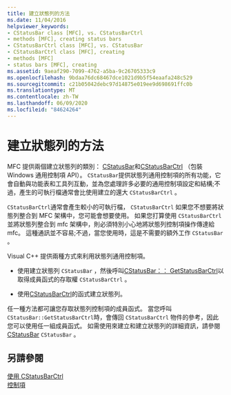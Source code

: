 ```yaml
---
title: 建立狀態列的方法
ms.date: 11/04/2016
helpviewer_keywords:
- CStatusBar class [MFC], vs. CStatusBarCtrl
- methods [MFC], creating status bars
- CStatusBarCtrl class [MFC], vs. CStatusBar
- CStatusBarCtrl class [MFC], creating
- methods [MFC]
- status bars [MFC], creating
ms.assetid: 9aeaf290-7099-4762-a5ba-9c26705333c9
ms.openlocfilehash: 9bdaa76dc68467dce1021d9b5f54eaafa248c529
ms.sourcegitcommit: c21b05042debc97d14875e019ee9d698691ffc0b
ms.translationtype: MT
ms.contentlocale: zh-TW
ms.lasthandoff: 06/09/2020
ms.locfileid: "84624264"
---
```

# <a name="methods-of-creating-a-status-bar"></a>建立狀態列的方法

MFC 提供兩個建立狀態列的類別： [CStatusBar](reference/cstatusbar-class.md)和[CStatusBarCtrl](reference/cstatusbarctrl-class.md) （包裝 Windows 通用控制項 API）。 `CStatusBar`提供狀態列通用控制項的所有功能，它會自動與功能表和工具列互動，並為您處理許多必要的通用控制項設定和結構;不過，產生的可執行檔通常會比使用建立的還大 `CStatusBarCtrl` 。

`CStatusBarCtrl`通常會產生較小的可執行檔， `CStatusBarCtrl` 如果您不想要將狀態列整合到 MFC 架構中，您可能會想要使用。 如果您打算使用 `CStatusBarCtrl` 並將狀態列整合到 mfc 架構中，則必須特別小心地將狀態列控制項操作傳達給 mfc。 這種通訊並不容易;不過，當您使用時，這是不需要的額外工作 `CStatusBar` 。

Visual C++ 提供兩種方式來利用狀態列通用控制項。

- 使用建立狀態列 `CStatusBar` ，然後呼叫[CStatusBar：： GetStatusBarCtrl](reference/cstatusbar-class.md#getstatusbarctrl)以取得成員函式的存取權 `CStatusBarCtrl` 。

- 使用[CStatusBarCtrl](reference/cstatusbarctrl-class.md)的函式建立狀態列。

任一種方法都可讓您存取狀態列控制項的成員函式。 當您呼叫 `CStatusBar::GetStatusBarCtrl`時，會傳回 `CStatusBarCtrl` 物件的參考，因此您可以使用任一組成員函式。 如需使用來建立和建立狀態列的詳細資訊，請參閱[CStatusBar](reference/cstatusbar-class.md) `CStatusBar` 。

## <a name="see-also"></a>另請參閱

[使用 CStatusBarCtrl](using-cstatusbarctrl.md)<br/>
[控制項](controls-mfc.md)
